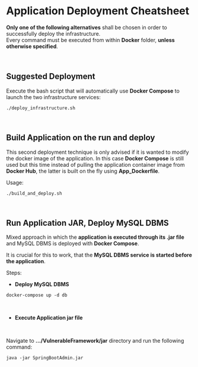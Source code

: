 # **Application Deployment Cheatsheet**

**Only one of the following alternatives** shall be chosen in order to successfully deploy the infrastructure. </br>
Every command must be executed from within **Docker** folder, **unless otherwise specified**.

</br>

## **Suggested Deployment**

Execute the bash script that will automatically use **Docker Compose** to launch the two infrastructure services:

~~~
./deploy_infrastructure.sh
~~~

</br>

## **Build Application on the run and deploy**
This second deployment technique is only advised if it is wanted to modify the docker image of the application. In this case **Docker Compose** is still used but this time instead of pulling the application container image from **Docker Hub**, the latter is built on the fly using **App_Dockerfile**.


Usage:
~~~
./build_and_deploy.sh
~~~

</br>


## **Run Application JAR, Deploy MySQL DBMS**

Mixed approach in which the **application is executed through its .jar file** and MySQL DBMS is deployed with **Docker Compose**.

It is crucial for this to work, that the **MySQL DBMS service is started before the application**.

Steps:

- **Deploy MySQL DBMS**

~~~
docker-compose up -d db
~~~

</br>

- **Execute Application jar file** 
</br>

Navigate to **.../VulnerableFramework/jar** directory and run the following command:

~~~
java -jar SpringBootAdmin.jar
~~~
        
        


